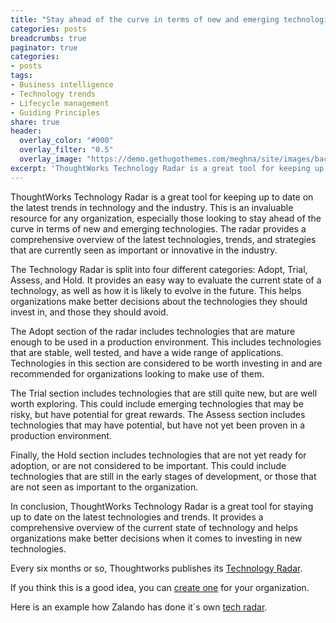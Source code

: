 ```yaml
---
title: "Stay ahead of the curve in terms of new and emerging technologies"
categories: posts
breadcrumbs: true
paginator: true
categories: 
- posts
tags:
- Business intelligence
- Technology trends
- Lifecycle management
- Guiding Principles
share: true
header:
  overlay_color: "#000"
  overlay_filter: "0.5"
  overlay_image: "https://demo.gethugothemes.com/meghna/site/images/backgrounds/hero-area.jpg"
excerpt: 'ThoughtWorks Technology Radar is a great tool for keeping up to date'
---
```


ThoughtWorks Technology Radar is a great tool for keeping up to date on the latest trends in technology and the industry. This is an invaluable resource for any organization, especially those looking to stay ahead of the curve in terms of new and emerging technologies. The radar provides a comprehensive overview of the latest technologies, trends, and strategies that are currently seen as important or innovative in the industry.

The Technology Radar is split into four different categories: Adopt, Trial, Assess, and Hold. It provides an easy way to evaluate the current state of a technology, as well as how it is likely to evolve in the future. This helps organizations make better decisions about the technologies they should invest in, and those they should avoid.

The Adopt section of the radar includes technologies that are mature enough to be used in a production environment. This includes technologies that are stable, well tested, and have a wide range of applications. Technologies in this section are considered to be worth investing in and are recommended for organizations looking to make use of them.

The Trial section includes technologies that are still quite new, but are well worth exploring. This could include emerging technologies that may be risky, but have potential for great rewards. The Assess section includes technologies that may have potential, but have not yet been proven in a production environment.

Finally, the Hold section includes technologies that are not yet ready for adoption, or are not considered to be important. This could include technologies that are still in the early stages of development, or those that are not seen as important to the organization.

In conclusion, ThoughtWorks Technology Radar is a great tool for staying up to date on the latest technologies and trends. It provides a comprehensive overview of the current state of technology and helps organizations make better decisions when it comes to investing in new technologies.

Every six months or so, Thoughtworks publishes its [Technology Radar](https://www.thoughtworks.com/radar).

If you think this is a good idea, you can [create one](https://www.thoughtworks.com/radar/byor) for your organization.

Here is an example how Zalando has done it´s own [tech radar](https://opensource.zalando.com/tech-radar/).
